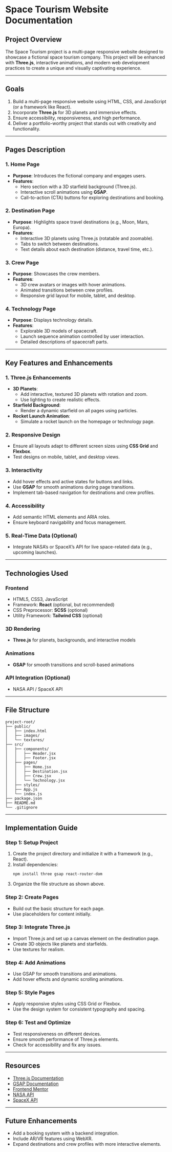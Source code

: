 # Space Tourism Website Documentation

## **Project Overview**
The Space Tourism project is a multi-page responsive website designed to showcase a fictional space tourism company. This project will be enhanced with **Three.js**, interactive animations, and modern web development practices to create a unique and visually captivating experience.

---

## **Goals**
1. Build a multi-page responsive website using HTML, CSS, and JavaScript (or a framework like React).
2. Incorporate **Three.js** for 3D planets and immersive effects.
3. Ensure accessibility, responsiveness, and high performance.
4. Deliver a portfolio-worthy project that stands out with creativity and functionality.

---

## **Pages Description**

### **1. Home Page**
- **Purpose**: Introduces the fictional company and engages users.
- **Features**:
  - Hero section with a 3D starfield background (Three.js).
  - Interactive scroll animations using **GSAP**.
  - Call-to-action (CTA) buttons for exploring destinations and booking.

### **2. Destination Page**
- **Purpose**: Highlights space travel destinations (e.g., Moon, Mars, Europa).
- **Features**:
  - Interactive 3D planets using Three.js (rotatable and zoomable).
  - Tabs to switch between destinations.
  - Text details about each destination (distance, travel time, etc.).

### **3. Crew Page**
- **Purpose**: Showcases the crew members.
- **Features**:
  - 3D crew avatars or images with hover animations.
  - Animated transitions between crew profiles.
  - Responsive grid layout for mobile, tablet, and desktop.

### **4. Technology Page**
- **Purpose**: Displays technology details.
- **Features**:
  - Explorable 3D models of spacecraft.
  - Launch sequence animation controlled by user interaction.
  - Detailed descriptions of spacecraft parts.

---

## **Key Features and Enhancements**

### **1. Three.js Enhancements**
- **3D Planets**:
  - Add interactive, textured 3D planets with rotation and zoom.
  - Use lighting to create realistic effects.
- **Starfield Background**:
  - Render a dynamic starfield on all pages using particles.
- **Rocket Launch Animation**:
  - Simulate a rocket launch on the homepage or technology page.

### **2. Responsive Design**
- Ensure all layouts adapt to different screen sizes using **CSS Grid** and **Flexbox**.
- Test designs on mobile, tablet, and desktop views.

### **3. Interactivity**
- Add hover effects and active states for buttons and links.
- Use **GSAP** for smooth animations during page transitions.
- Implement tab-based navigation for destinations and crew profiles.

### **4. Accessibility**
- Add semantic HTML elements and ARIA roles.
- Ensure keyboard navigability and focus management.

### **5. Real-Time Data** (Optional)
- Integrate NASA’s or SpaceX’s API for live space-related data (e.g., upcoming launches).

---

## **Technologies Used**

### **Frontend**
- HTML5, CSS3, JavaScript
- Framework: **React** (optional, but recommended)
- CSS Preprocessor: **SCSS** (optional)
- Utility Framework: **Tailwind CSS** (optional)

### **3D Rendering**
- **Three.js** for planets, backgrounds, and interactive models

### **Animations**
- **GSAP** for smooth transitions and scroll-based animations

### **API Integration** (Optional)
- NASA API / SpaceX API

---

## **File Structure**
```plaintext
project-root/
├── public/
│   ├── index.html
│   ├── images/
│   └── textures/
├── src/
│   ├── components/
│   │   ├── Header.jsx
│   │   ├── Footer.jsx
│   ├── pages/
│   │   ├── Home.jsx
│   │   ├── Destination.jsx
│   │   ├── Crew.jsx
│   │   └── Technology.jsx
│   ├── styles/
│   ├── App.js
│   └── index.js
├── package.json
├── README.md
└── .gitignore
```

---

## **Implementation Guide**

### **Step 1: Setup Project**
1. Create the project directory and initialize it with a framework (e.g., React).
2. Install dependencies:
   ```bash
   npm install three gsap react-router-dom
   ```
3. Organize the file structure as shown above.

### **Step 2: Create Pages**
- Build out the basic structure for each page.
- Use placeholders for content initially.

### **Step 3: Integrate Three.js**
- Import Three.js and set up a canvas element on the destination page.
- Create 3D objects like planets and starfields.
- Use textures for realism.

### **Step 4: Add Animations**
- Use GSAP for smooth transitions and animations.
- Add hover effects and dynamic scrolling animations.

### **Step 5: Style Pages**
- Apply responsive styles using CSS Grid or Flexbox.
- Use the design system for consistent typography and spacing.

### **Step 6: Test and Optimize**
- Test responsiveness on different devices.
- Ensure smooth performance of Three.js elements.
- Check for accessibility and fix any issues.

---

## **Resources**
- [Three.js Documentation](https://threejs.org/docs/)
- [GSAP Documentation](https://greensock.com/docs/)
- [Frontend Mentor](https://www.frontendmentor.io/)
- [NASA API](https://api.nasa.gov/)
- [SpaceX API](https://github.com/r-spacex/SpaceX-API)

---

## **Future Enhancements**
- Add a booking system with a backend integration.
- Include AR/VR features using WebXR.
- Expand destinations and crew profiles with more interactive elements.
